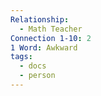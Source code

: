 ```yaml
---
Relationship:
  - Math Teacher
Connection 1-10: 2
1 Word: Awkward
tags:
  - docs
  - person
---
```

